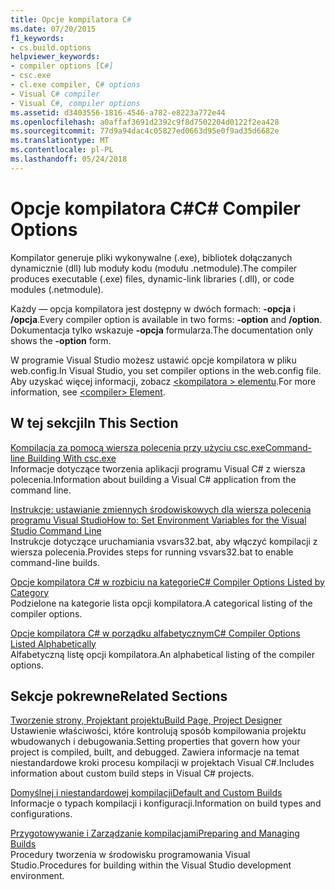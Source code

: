 ```yaml
---
title: Opcje kompilatora C#
ms.date: 07/20/2015
f1_keywords:
- cs.build.options
helpviewer_keywords:
- compiler options [C#]
- csc.exe
- cl.exe compiler, C# options
- Visual C# compiler
- Visual C#, compiler options
ms.assetid: d3403556-1816-4546-a782-e8223a772e44
ms.openlocfilehash: a0affaf3691d2392c9f8d7502204d0122f2ea428
ms.sourcegitcommit: 77d9a94dac4c05827ed0663d95e0f9ad35d6682e
ms.translationtype: MT
ms.contentlocale: pl-PL
ms.lasthandoff: 05/24/2018
---
```

# <a name="c-compiler-options"></a><span data-ttu-id="4caf3-102">Opcje kompilatora C#</span><span class="sxs-lookup"><span data-stu-id="4caf3-102">C# Compiler Options</span></span>
<span data-ttu-id="4caf3-103">Kompilator generuje pliki wykonywalne (.exe), bibliotek dołączanych dynamicznie (dll) lub moduły kodu (modułu .netmodule).</span><span class="sxs-lookup"><span data-stu-id="4caf3-103">The compiler produces executable (.exe) files, dynamic-link libraries (.dll), or code modules (.netmodule).</span></span>  
  
 <span data-ttu-id="4caf3-104">Każdy — opcja kompilatora jest dostępny w dwóch formach: **-opcja** i **/opcja**.</span><span class="sxs-lookup"><span data-stu-id="4caf3-104">Every compiler option is available in two forms: **-option** and **/option**.</span></span> <span data-ttu-id="4caf3-105">Dokumentacja tylko wskazuje **-opcja** formularza.</span><span class="sxs-lookup"><span data-stu-id="4caf3-105">The documentation only shows the **-option** form.</span></span>  
  
 <span data-ttu-id="4caf3-106">W programie Visual Studio możesz ustawić opcje kompilatora w pliku web.config.</span><span class="sxs-lookup"><span data-stu-id="4caf3-106">In Visual Studio, you set compiler options in the web.config file.</span></span> <span data-ttu-id="4caf3-107">Aby uzyskać więcej informacji, zobacz [ \<kompilatora > elementu](../../../framework/configure-apps/file-schema/compiler/compiler-element.md).</span><span class="sxs-lookup"><span data-stu-id="4caf3-107">For more information, see [\<compiler> Element](../../../framework/configure-apps/file-schema/compiler/compiler-element.md).</span></span>  
  
## <a name="in-this-section"></a><span data-ttu-id="4caf3-108">W tej sekcji</span><span class="sxs-lookup"><span data-stu-id="4caf3-108">In This Section</span></span>  
 [<span data-ttu-id="4caf3-109">Kompilacja za pomocą wiersza polecenia przy użyciu csc.exe</span><span class="sxs-lookup"><span data-stu-id="4caf3-109">Command-line Building With csc.exe</span></span>](command-line-building-with-csc-exe.md)  
 <span data-ttu-id="4caf3-110">Informacje dotyczące tworzenia aplikacji programu Visual C# z wiersza polecenia.</span><span class="sxs-lookup"><span data-stu-id="4caf3-110">Information about building a Visual C# application from the command line.</span></span>  
  
 [<span data-ttu-id="4caf3-111">Instrukcje: ustawianie zmiennych środowiskowych dla wiersza polecenia programu Visual Studio</span><span class="sxs-lookup"><span data-stu-id="4caf3-111">How to: Set Environment Variables for the Visual Studio Command Line</span></span>](how-to-set-environment-variables-for-the-visual-studio-command-line.md)  
 <span data-ttu-id="4caf3-112">Instrukcje dotyczące uruchamiania vsvars32.bat, aby włączyć kompilacji z wiersza polecenia.</span><span class="sxs-lookup"><span data-stu-id="4caf3-112">Provides steps for running vsvars32.bat  to enable command-line builds.</span></span>  
  
 [<span data-ttu-id="4caf3-113">Opcje kompilatora C# w rozbiciu na kategorie</span><span class="sxs-lookup"><span data-stu-id="4caf3-113">C# Compiler Options Listed by Category</span></span>](listed-by-category.md)  
 <span data-ttu-id="4caf3-114">Podzielone na kategorie lista opcji kompilatora.</span><span class="sxs-lookup"><span data-stu-id="4caf3-114">A categorical listing of the compiler options.</span></span>  
  
 [<span data-ttu-id="4caf3-115">Opcje kompilatora C# w porządku alfabetycznym</span><span class="sxs-lookup"><span data-stu-id="4caf3-115">C# Compiler Options Listed Alphabetically</span></span>](listed-alphabetically.md)  
 <span data-ttu-id="4caf3-116">Alfabetyczną listę opcji kompilatora.</span><span class="sxs-lookup"><span data-stu-id="4caf3-116">An alphabetical listing of the compiler options.</span></span>  
  
## <a name="related-sections"></a><span data-ttu-id="4caf3-117">Sekcje pokrewne</span><span class="sxs-lookup"><span data-stu-id="4caf3-117">Related Sections</span></span>  
 [<span data-ttu-id="4caf3-118">Tworzenie strony, Projektant projektu</span><span class="sxs-lookup"><span data-stu-id="4caf3-118">Build Page, Project Designer</span></span>](/visualstudio/ide/reference/build-page-project-designer-csharp)  
 <span data-ttu-id="4caf3-119">Ustawienie właściwości, które kontrolują sposób kompilowania projektu wbudowanych i debugowania.</span><span class="sxs-lookup"><span data-stu-id="4caf3-119">Setting properties that govern how your project is compiled, built, and debugged.</span></span> <span data-ttu-id="4caf3-120">Zawiera informacje na temat niestandardowe kroki procesu kompilacji w projektach Visual C#.</span><span class="sxs-lookup"><span data-stu-id="4caf3-120">Includes information about custom build steps in Visual C# projects.</span></span>  
  
 [<span data-ttu-id="4caf3-121">Domyślnej i niestandardowej kompilacji</span><span class="sxs-lookup"><span data-stu-id="4caf3-121">Default and Custom Builds</span></span>](/visualstudio/ide/compiling-and-building-in-visual-studio)  
 <span data-ttu-id="4caf3-122">Informacje o typach kompilacji i konfiguracji.</span><span class="sxs-lookup"><span data-stu-id="4caf3-122">Information on build types and configurations.</span></span>  
  
 [<span data-ttu-id="4caf3-123">Przygotowywanie i Zarządzanie kompilacjami</span><span class="sxs-lookup"><span data-stu-id="4caf3-123">Preparing and Managing Builds</span></span>](/visualstudio/ide/building-and-cleaning-projects-and-solutions-in-visual-studio)  
 <span data-ttu-id="4caf3-124">Procedury tworzenia w środowisku programowania Visual Studio.</span><span class="sxs-lookup"><span data-stu-id="4caf3-124">Procedures for building within the Visual Studio development environment.</span></span>
